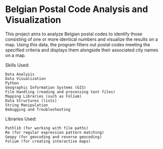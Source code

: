 # Belgian Postal Code Analysis and Visualization
 This project aims to analyze Belgian postal codes to identify those consisting of one or more identical numbers and visualize the results on a map.  Using this data, the program filters out postal codes meeting the specified criteria and displays them alongside their associated city names on a map.



Skills Used:

    Data Analysis
    Data Visualization
    Python
    Geographic Information Systems (GIS)
    File Handling (reading and processing text files)
    Mapping Libraries (such as Folium)
    Data Structures (lists)
    String Manipulation
    Debugging and Troubleshooting

Libraries Used:

    Pathlib (for working with file paths)
    Re (for regular expression pattern matching)
    Geopy (for geocoding and reverse geocoding)
    Folium (for creating interactive maps)
